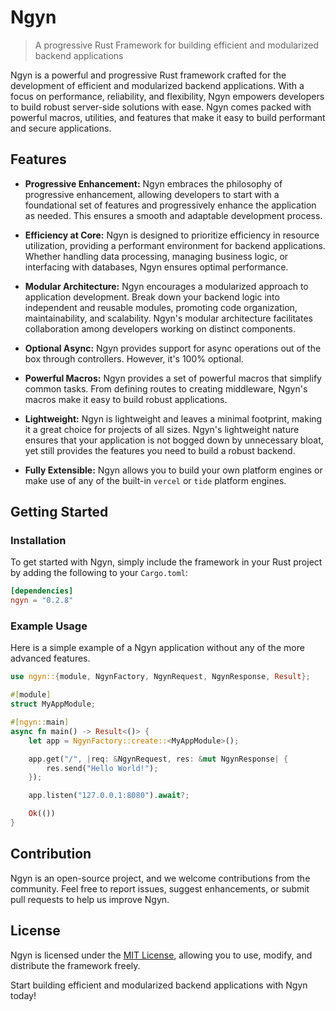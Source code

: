# Ngyn

> A progressive Rust Framework for building efficient and modularized backend applications

Ngyn is a powerful and progressive Rust framework crafted for the development of efficient and modularized backend applications. With a focus on performance, reliability, and flexibility, Ngyn empowers developers to build robust server-side solutions with ease. Ngyn comes packed with powerful macros, utilities, and features that make it easy to build performant and secure applications.

## Features

- **Progressive Enhancement:** Ngyn embraces the philosophy of progressive enhancement, allowing developers to start with a foundational set of features and progressively enhance the application as needed. This ensures a smooth and adaptable development process.

- **Efficiency at Core:** Ngyn is designed to prioritize efficiency in resource utilization, providing a performant environment for backend applications. Whether handling data processing, managing business logic, or interfacing with databases, Ngyn ensures optimal performance.

- **Modular Architecture:** Ngyn encourages a modularized approach to application development. Break down your backend logic into independent and reusable modules, promoting code organization, maintainability, and scalability. Ngyn's modular architecture facilitates collaboration among developers working on distinct components.

- **Optional Async:** Ngyn provides support for async operations out of the box through controllers. However, it's 100% optional.

- **Powerful Macros:** Ngyn provides a set of powerful macros that simplify common tasks. From defining routes to creating middleware, Ngyn's macros make it easy to build robust applications.

- **Lightweight:** Ngyn is lightweight and leaves a minimal footprint, making it a great choice for projects of all sizes. Ngyn's lightweight nature ensures that your application is not bogged down by unnecessary bloat, yet still provides the features you need to build a robust backend.

- **Fully Extensible:** Ngyn allows you to build your own platform engines or make use of any of the built-in `vercel` or `tide` platform engines.

## Getting Started

### Installation

To get started with Ngyn, simply include the framework in your Rust project by adding the following to your `Cargo.toml`:

```toml
[dependencies]
ngyn = "0.2.8"
```

### Example Usage

Here is a simple example of a Ngyn application without any of the more advanced features.

```rust
use ngyn::{module, NgynFactory, NgynRequest, NgynResponse, Result};

#[module]
struct MyAppModule;

#[ngyn::main]
async fn main() -> Result<()> {
    let app = NgynFactory::create::<MyAppModule>();

    app.get("/", |req: &NgynRequest, res: &mut NgynResponse| {
        res.send("Hello World!");
    });

    app.listen("127.0.0.1:8080").await?;

    Ok(())
}
```

## Contribution

Ngyn is an open-source project, and we welcome contributions from the community. Feel free to report issues, suggest enhancements, or submit pull requests to help us improve Ngyn.

## License

Ngyn is licensed under the [MIT License](LICENSE), allowing you to use, modify, and distribute the framework freely.

Start building efficient and modularized backend applications with Ngyn today!
